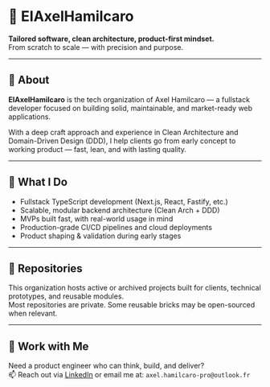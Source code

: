 # 🧠 EIAxelHamilcaro

**Tailored software, clean architecture, product-first mindset.**  
From scratch to scale — with precision and purpose.

---

## 🧭 About

**EIAxelHamilcaro** is the tech organization of Axel Hamilcaro — a fullstack developer focused on building solid, maintainable, and market-ready web applications.

With a deep craft approach and experience in Clean Architecture and Domain-Driven Design (DDD), I help clients go from early concept to working product — fast, lean, and with lasting quality.

---

## 🚀 What I Do

- Fullstack TypeScript development (Next.js, React, Fastify, etc.)
- Scalable, modular backend architecture (Clean Arch + DDD)
- MVPs built fast, with real-world usage in mind
- Production-grade CI/CD pipelines and cloud deployments
- Product shaping & validation during early stages

---

## 🧱 Repositories

This organization hosts active or archived projects built for clients, technical prototypes, and reusable modules.  
Most repositories are private. Some reusable bricks may be open-sourced when relevant.

---

## 🤝 Work with Me

Need a product engineer who can think, build, and deliver?  
📫 Reach out via [LinkedIn](https://www.linkedin.com/in/axelhamilcaro/) or email me at: `axel.hamilcaro-pro@outlook.fr`

